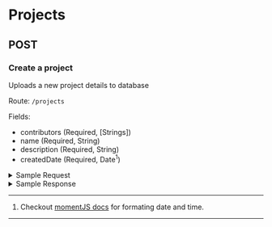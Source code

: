 # Projects

## POST

### Create a project
Uploads a new project details to database

Route: `/projects`

Fields:
* contributors (Required, [Strings])
* name (Required, String)
* description (Required, String)
* createdDate (Required, Date<sup>1</sup>)

<!-- Sample Request -->
<details>
<Summary>Sample Request</Summary>
<pre>
{
    "contributors": ["test" ,"test"],
    "name":"wonderful API",
    "description": "The wonderful api"
}
</pre>
</details>

<!-- Sample Response -->
<details>
<Summary>Sample Response</Summary>
<pre>
{
    "contributors": [
        "test",
        "test"
    ],
    "_id": "5f08a564024426120ebfcfcd",
    "name": "wonderful API",
    "description": "The wonderful api",
    "createdDate": "2020-07-10T17:29:08.996Z",
    "__v": 0
}
</pre>
</details>

---
1. Checkout [momentJS docs](https://momentjs.com/docs/#/parsing/string/) for formating date and time.
---
